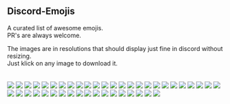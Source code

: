 ## Discord-Emojis

A curated list of awesome emojis.<br>
PR's are always welcome.

The images are in resolutions that should display just fine in discord without resizing.<br>
Just klick on any image to download it.
<br><br><br>
![](https://cdn.discordapp.com/emojis/232060435266797568.png) <!-- LeftShark -->
![](https://cdn.discordapp.com/emojis/246790977564573706.png) <!-- Kappa -->
![](https://cdn.discordapp.com/emojis/270994941033840642.png) <!-- bibaKappa -->
![](https://cdn.discordapp.com/emojis/239071618758868992.png) <!-- LuL -->
![](https://cdn.discordapp.com/emojis/230610802384699392.png) <!-- Lenny -->
![](https://cdn.discordapp.com/emojis/230610802724438016.png) <!-- Pepe / FeelsDumbMan -->
![](https://cdn.discordapp.com/emojis/230610802502008832.png) <!-- Pepe / FeelsBadMan -->
![](https://cdn.discordapp.com/emojis/222644174988509185.png) <!-- Pepe / EZ -->
![](https://cdn.discordapp.com/emojis/230610802640420864.png) <!-- Whoa -->
![](https://cdn.discordapp.com/emojis/230610802686558218.png) <!-- Awesome -->
![](https://cdn.discordapp.com/emojis/222644178331500545.png) <!-- NotSureIf -->
![](https://cdn.discordapp.com/emojis/236546497431339020.png) <!-- HeyGuys -->
![](https://cdn.discordapp.com/emojis/230610803588333568.png) <!-- Tracer XD -->
![](https://cdn.discordapp.com/emojis/260169867582373888.png) <!-- Wuuut -->
![](https://cdn.discordapp.com/emojis/230610803118702593.png) <!-- Rem -->
![](https://cdn.discordapp.com/emojis/230610802770575360.png) <!-- Rem Doh -->
![](https://cdn.discordapp.com/emojis/230610803152125952.png) <!-- Rem Yay -->
![](https://cdn.discordapp.com/emojis/230610803491864576.png) <!-- Rem Stare -->
![](https://cdn.discordapp.com/emojis/230155097961660426.png) <!-- Rem Bomb -->
![](https://cdn.discordapp.com/emojis/230155095789142016.png) <!-- Ram Bomb -->
![](https://cdn.discordapp.com/emojis/230684388084416512.png) <!-- Emilia Bomb -->
![](https://cdn.discordapp.com/emojis/230610803575881728.png) <!-- Nep Smug -->
![](https://cdn.discordapp.com/emojis/230610803009519617.png) <!-- Nep Rage -->
![](https://cdn.discordapp.com/emojis/251446983644938240.png) <!-- Yui Shrug -->
![](https://cdn.discordapp.com/emojis/238039508006862848.png) <!-- Aka Shrug -->
![](https://cdn.discordapp.com/emojis/313393546222632960.png) <!-- Pantsu -->
![](https://cdn.discordapp.com/emojis/313393545807527937.png) <!-- Pantsus -->
![](https://cdn.discordapp.com/emojis/230155099039596545.png) <!-- Shinobu Bomb -->
![](https://cdn.discordapp.com/emojis/249204277623521282.png) <!-- Shinobu Donut -->
![](https://cdn.discordapp.com/emojis/303302053688770561.png) <!-- Shinobu Standing -->
![](https://cdn.discordapp.com/emojis/230595068204023809.png) <!-- Nya Pasu -->
![](https://cdn.discordapp.com/emojis/265010527250546689.png) <!-- Chitose NotLike -->
![](https://cdn.discordapp.com/emojis/263782458200293387.png) <!-- Chitose WTF -->
![](https://cdn.discordapp.com/emojis/265010526805950464.png) <!-- Chitose Ugh -->
![](https://cdn.discordapp.com/emojis/265010526906613760.png) <!-- Chitose Think -->
![](https://cdn.discordapp.com/emojis/265010524641689600.png) <!-- Chitose Smug -->
![](https://cdn.discordapp.com/emojis/263782587288256512.png) <!-- Chitose Happy -->
![](https://cdn.discordapp.com/emojis/230662560397918208.png) <!-- Abby Hype -->
![](https://cdn.discordapp.com/emojis/247667533044383745.png) <!-- Eeeeeh -->
![](https://cdn.betterttv.net/emote/57be2be851067c5243fe65f8/3x) <!-- Thonkang -->
![](https://cdn.betterttv.net/emote/55c2f86ff95ede671a79e47f/3x) <!-- Lewd -->
![](https://cdn.discordapp.com/emojis/270456765785702400.png) <!-- MeguPuke -->
![](https://cdn.discordapp.com/emojis/246168134422102023.png) <!-- GoodNight -->

